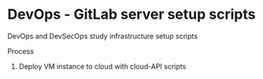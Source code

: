 # DevOps - GitLab server setup scripts
DevOps and DevSecOps study infrastructure setup scripts

Process
1. Deploy VM instance to cloud with cloud-API scripts
